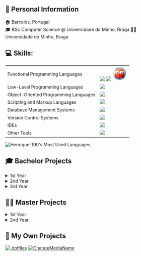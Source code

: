 ## 👋 Personal Information
🏠 Barcelos, Portugal  
🎓 BSc Computer Science @ Universidade do Minho, Braga
👨‍🎓 Universidade do Minho, Braga


## 💻 Skills:
<table>
<tr>
  <td>
    Functional Programming Languages
  </td>
  <td>
    <img src="https://skillicons.dev/icons?i=haskell&perline=1"> <img src="https://skillicons.dev/icons?i=r&perline=1"> <img src="src/prolog.png" alt="Prolog" width=48>
  </td>
</tr>

<tr>
  <td>
    Low-Level Programming Languages
  </td>  
  <td>
    <img src="https://skillicons.dev/icons?i=c&perline=10">
  </td>
</tr>

<tr>
  <td>
    Object-Oriented Programming Languages
  </td>
  <td>
    <img src="https://skillicons.dev/icons?i=cpp,go,java&perline=10">
  </td>
</tr>

<tr>
  <td>
    Scripting and Markup Languages
  </td>
  <td>
    <img src="https://skillicons.dev/icons?i=html,javascript,markdown,latex,python,pug&perline=10">
  </td>
</tr>

<tr>
  <td>
    Database Management Systems
  </td>
  <td>
    <img src="https://skillicons.dev/icons?i=mysql,mongodb&perline=2">
  </td>
</tr>

<tr>
  <td>
    Version Control Systems
  </td>
  <td>
    <img src="https://skillicons.dev/icons?i=git&perline=1">
  </td>
</tr>

<tr>
  <td>
    IDEs
  </td>
  <td>
    <img src="https://skillicons.dev/icons?i=clion,idea,pycharm,vscode&perline=10">
  </td>
</tr>

<tr>
  <td>
    Other Tools
  </td>
  <td>
    <img src="https://skillicons.dev/icons?i=docker,bots,githubactions,maven,nodejs,postman,regex&perline=10">
  </td>
</table>

<img src="https://github-readme-stats.vercel.app/api/top-langs/?username=Henrique-190&hide=jupyter%20notebook,html,roff&layout=donut&theme=vue-dark" alt="Henrique-190's Most Used Languages"/>


## 🎓 Bachelor Projects
<details>
  <summary>1st Year</summary>
    <table>
      <thead>
        <tr>
          <th align="center" colspan="3">1st Semester</th>
        </tr>
      </thead>
      <tr>
        <td align="center" valign="center">Laboratórios de<br>Informática I
      </td>
        <td align="center" valign="center">Informatics<br>Labs I
      </td>
        <td align="center" valign="center"><a href="https://github.com/Henrique-190/University/tree/main/Bachelor/1stGrade/1stSemester/LI1">Excitebike</a>
      </td>
      </tr>
    </table>
    <table>
      <thead>
        <tr>
          <th align="center" colspan="3">2nd Semester</th>
        </tr>
      </thead>
      <tr>
        <td align="center" valign="center">Laboratórios de<br>Informática II
      </td>
        <td align="center" valign="center">Informatics<br>Labs II
      </td>
        <td align="center" valign="center"><a href="https://github.com/Henrique-190/University/tree/main/Bachelor/1stGrade/2ndSemester/LI2/LI2PL7G4">Rastros</a>
      </td>
      </tr>
    </table>
  </details>
</details>


<details>
  <summary>2nd Year</summary>
    <table>
      <thead>
        <tr>
          <th align="center" colspan="3">1st Semester</th>
        </tr>
      </thead>
      <tr>
        <td align="center" valign="center">Comunicação<br>de Dados
      </td>
        <td align="center" valign="center">Data<br>Communication
      </td>
        <td align="center" valign="center"><a href="https://github.com/Henrique-190/University/tree/main/Bachelor/2ndGrade/1stSemester/Comunica%C3%A7%C3%A3o%20de%20Dados">Sistema de Conversão de Dados<br>Data Conversion System</a>
      </td>
      </tr>
    </table>
    <table>
      <thead>
        <tr>
          <th align="center" colspan="3">2nd Semester</th>
        </tr>
      </thead>
      <tr>
        <td align="center" valign="center">Laboratórios de<br>Informática III
      </td>
        <td align="center" valign="center">Informatics<br>Labs III
      </td>
        <td align="center" valign="center"><a href="https://github.com/Henrique-190/University/tree/main/Bachelor/2ndGrade/2ndSemester/LI3">Sistema de Gestão de Recomendações<br>Recommendation Management System</a>
      </td>
      </tr>
      <tr>
        <td align="center" valign="center">Programação Orientada<br>aos Objetos
      </td>
        <td align="center" valign="center">Object-Oriented<br>Programming
      </td>
        <td align="center" valign="center"><a href="https://github.com/Henrique-190/University/tree/main/Bachelor/2ndGrade/2ndSemester/POO">Football Manager</a>
      </td>
      </tr>
    </table>
  </details>
</details>

<details>
  <summary>3rd Year</summary>
    <table>
      <thead>
        <tr>
          <th align="center" colspan="3">1st Semester</th>
        </tr>
      </thead>
      <tr>
        <td align="center" valign="center">Cálculo de Programas
      </td>
        <td align="center" valign="center">Program<br>Calculation
      </td>
        <td align="center" valign="center"><a href="https://github.com/Henrique-190/University/tree/main/Bachelor/3rdGrade/1stSemester/CP">Projeto<br>Project</a>
      </td>
      </tr>
      <tr>
        <td align="center" valign="center">Comunicações<br>por Computador
      </td>
        <td align="center" valign="center">Computer<br>Communications
      </td>
        <td align="center" valign="center"><a href="https://github.com/Henrique-190/University/tree/main/Bachelor/3rdGrade/1stSemester/CC">Sistema DNS<br>DNS System</a>
      </td>
      </tr>
      <tr>
        <td align="center" valign="center">Desenvolvimento de Sistemas<br>de Software
      </td>
        <td align="center" valign="center">System<br>Software Development
      </td>
        <td align="center" valign="center"><a href="https://github.com/Henrique-190/University/tree/main/Bachelor/3rdGrade/1stSemester/DSS">Sistema de Gestão para Centros de Reparação<br>Repair Center Management System</a>
      </td>
      </tr>
      <tr>
        <td align="center" valign="center">Inteligência<br>Artificial
      </td>
        <td align="center" valign="center">Artificial<br>Intelligence
      </td>
        <td align="center" valign="center"><a href="https://github.com/Henrique-190/University/tree/main/Bachelor/3rdGrade/1stSemester/IA">Green Distribution</a>
      </td>
      </tr>
      <tr>
        <td align="center" valign="center">Laboratórios de<br>Informática IV
      </td>
        <td align="center" valign="center">Informatics<br>Labs IV
      </td>
        <td align="center" valign="center"><a href="https://github.com/Henrique-190/University/tree/main/Bachelor/3rdGrade/1stSemester/LI4/">Mangiare</a>
      </td>
      </tr>
      <tr>
        <td align="center" valign="center">Sistemas<br>Distribuídos
      </td>
        <td align="center" valign="center">Distributed<br>Systems
      </td>
        <td align="center" valign="center"><a href="https://github.com/Henrique-190/University/tree/main/Bachelor/3rdGrade/1stSemester/SD">Plataforma de reserva de voos<br>Flight Reservation Platform</a>
      </td>
      </tr>
    </table>
    <table>
      <thead>
        <tr>
          <th align="center" colspan="3">2nd Semester</th>
        </tr>
      </thead>
      <tr>
        <td align="center" valign="center">Aprendizagem e<br>Decisão Inteligentes
      </td>
        <td align="center" valign="center">Intelligent<br>Learning and Decision
      </td>
        <td align="center" valign="center"><a href="https://github.com/Henrique-190/University/tree/main/Bachelor/3rdGrade/2ndSemester/ADI">Conceção de modelos de aprendizagem<br>Learning models design</a>
      </td>
      </tr>
      <tr>
        <td align="center" valign="center">Computação<br>Gráfica
      </td>
        <td align="center" valign="center">Computer<br>Graphics
      </td>
        <td align="center" valign="center"><a href="https://github.com/Henrique-190/University/tree/main/Bachelor/3rdGrade/2ndSemester/CG">Sistema solar<br>Solar System</a>
      </td>
      </tr>
      <tr>
        <td align="center" rowspan="2" valign="center">Processamento<br>de Linguagens
      </td>
        <td align="center" rowspan="2" valign="center">Language<br>Processing
      </td>
          <td align="center" valign="center"><a href="https://github.com/Henrique-190/University/tree/main/Bachelor/3rdGrade/2ndSemester/PL/1_Conversor">Conversor CSV para JSON<br>CSV to JSON Converter</a>
        </td>
        </tr>
          <td align="center" valign="center"><a href="https://github.com/Henrique-190/University/tree/main/Bachelor/3rdGrade/2ndSemester/PL/2_ParserGenerator">Gerador de Parser<br>Parser Generator</a>
        </td>
      </tr>
    </table>
  </details>
</details>


## 👨‍🎓 Master Projects
<details>
  <summary>1st Year</summary>
    <table>
      <thead>
        <tr>
          <th align="center" colspan="3">1st Semester</th>
        </tr>
      </thead>
      <tr>
        <td align="center" valign="center">Aplicações e Serviços de<br>Computação em Nuvem
      </td>
        <td align="center" valign="center">Cloud Computing<br>Applications and Services
      </td>
        <td align="center" valign="center"><a href="https://github.com/Henrique-190/University/tree/main/Master/1stGrade/1stSemester/ASCN">Automatização da aplicação Ghost<br>Ghost application automation</a>
      </td>
      </tr>
      <tr>
        <td align="center" valign="center">Dados e Aprendizagem<br>Automática
      </td>
        <td align="center" valign="center">Data and<br>Machine Learning
      </td>
        <td align="center" valign="center"><a href="https://github.com/Henrique-190/University/tree/main/Master/1stGrade/1stSemester/DAA">Conceção e otimização de modelos de Machine Learning<br>Conception and optimization of Machine Learning models</a>
      </td>
      </tr>
      <tr>
        <td align="center" valign="center">Computação<br>Paralela
      </td>
        <td align="center" valign="center">Parallel<br>Computing
      </td>
        <td align="center" valign="center"><a href="https://github.com/Henrique-190/University/tree/main/Master/1stGrade/1stSemester/CP">Algoritmo K-Means<br>K-Means Algorithm</a>
      </td>
      </tr>
      <tr>
        <td align="center" valign="center">Engenharia de<br>Serviços em Rede
      </td>
        <td align="center" valign="center">Network Services<br>Engineering
      </td>
        <td align="center" valign="center"><a href="https://github.com/Henrique-190/University/blob/main/Master/1stGrade/1stSemester/ESR">Servidor em tempo real<br>Real-time server</a>
      </td>
      </tr>
    </table>
    <table>
      <thead>
        <tr>
          <th align="center" colspan="3">2nd Semester - Engenharia de Linguagens / Language Engineering</th>
        </tr>
      </thead>
      <tr>
        <td align="center" valign="center">Engenharia<br>Gramatical
      </td>
        <td align="center" valign="center">Grammatical<br>Engineering
      </td>
        <td align="center" valign="center"><a href="https://github.com/Henrique-190/University/blob/main/Master/1stGrade/2ndSemester/EL/EG">Ferramenta de<br>Análise de Código<br>Code Analysis Tool</a>
      </td>
      </tr>
      <tr>
        <td align="center" valign="center">Representação e Processamento<br>de Conhecimento na Web
      </td>
        <td align="center" valign="center">Knowledge Representation<br>and Processing on the Web
      </td>
        <td align="center" valign="center"><a href="https://github.com/Henrique-190/University/blob/main/Master/1stGrade/2ndSemester/EL/RPCW">Base de Dados de Acórdãos<br>Case Law Database</a>
      </td>
      </tr>
      <tr>
        <td align="center" valign="center">Scripting e Processamento<br>de Linguagem Natural
      </td>
        <td align="center" valign="center">Scripting and Natural<br>Language Processing
      </td>
        <td align="center" valign="center"><a href="https://github.com/Henrique-190/University/blob/main/Master/1stGrade/2ndSemester/EL/SPLN">Guia de Programação da Rádio<br>Radio Program Guide</a>
      </td>
      </tr>
    </table>
  </details>
</details>

<details>
  <summary>2nd Year</summary>
    <table>
      <thead>
        <tr>
          <th align="center" colspan="3">1st Semester</th>
        </tr>
      </thead>
      <tr>
        <td align="center" rowspan="2" valign="center">Aprendizagem<br>Automática
      </td>
        <td align="center" rowspan="2" valign="center">Machine<br>Learning
      </td>
          <td align="center" valign="center"><a href="https://github.com/Henrique-190/University/blob/main/Master/2ndGrade/1stSemester/ML/Project">Previsão da classificação da Premier League inglesa 22/23<br>English Premier League 22/23 Prediction Standings</a>
        </td>
        </tr>
          <td align="center" valign="center"><a href="https://github.com/Henrique-190/University/blob/main/Master/2ndGrade/1stSemester/ML/Assignments">Trabalhos Práticos<br>Practical Assignments</a>
        </td>
      </tr>
      <tr>
        <td align="center" valign="center">Engenharia de<br>Software
      </td>
        <td align="center" valign="center">Software<br>Engineering
      </td>
        <td align="center" valign="center"><a href="https://github.com/Henrique-190/University/tree/main/Master/2ndGrade/1stSemester/SE">Sistema de Gestão de Encomendas<br>Order Management System</a>
      </td>
      </tr>
    </table>
  </details>
</details>


## 🧍 My Own Projects
[![.dotfiles](https://github-readme-stats.vercel.app/api/pin/?username=Henrique-190&repo=.dotfiles&show_icons=true&hide_border=true&theme=react&include_all_commits=true&count_private=true)](https://github.com/Henrique-190/.dotfiles)
[![ChangeMediaName](https://github-readme-stats.vercel.app/api/pin/?username=Henrique-190&repo=CMN&show_icons=true&hide_border=true&theme=react&include_all_commits=true&count_private=true)](https://github.com/Henrique-190/CMN)